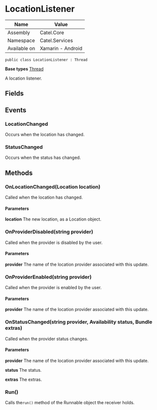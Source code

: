 

# LocationListener

Name|Value
---|---
Assembly|Catel.Core
Namespace|Catel.Services
Available on|Xamarin - Android

```
public class LocationListener : Thread
```

**Base types**
[Thread]()


A location listener.



## Fields

## Events

### LocationChanged

Occurs when the location has changed.



### StatusChanged

Occurs when the status has changed.



## Methods

### OnLocationChanged(Location location)

Called when the location has changed.

#### Parameters

**location**
The new location, as a Location object.



### OnProviderDisabled(string provider)

Called when the provider is disabled by the user.

#### Parameters

**provider**
The name of the location provider associated with this update.



### OnProviderEnabled(string provider)

Called when the provider is enabled by the user.

#### Parameters

**provider**
The name of the location provider associated with this update.



### OnStatusChanged(string provider, Availability status, Bundle extras)

Called when the provider status changes.

#### Parameters

**provider**
The name of the location provider associated with this update.

**status**
The status.

**extras**
The extras.



### Run()

Calls the`run()` method of the Runnable object the receiver holds.



